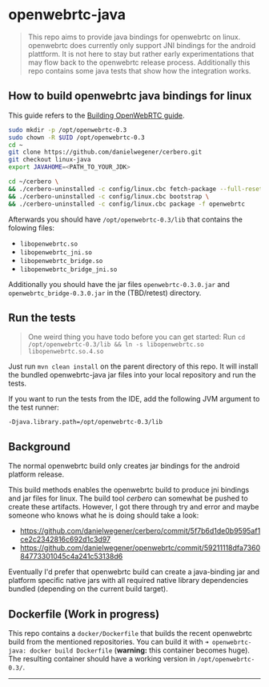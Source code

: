 # openwebrtc-java


> This repo aims to provide java bindings for openwebrtc on linux. openwebrtc does currently only support JNI bindings for the android plattform. It is not here to stay but rather early experimentations that may flow back to the openwebrtc release process. Additionally this repo contains some java tests that show how the integration works.

## How to build openwebrtc java bindings for linux

This guide refers to the [Building OpenWebRTC guide](https://github.com/EricssonResearch/openwebrtc/wiki/Building-OpenWebRTC).

```sh
sudo mkdir -p /opt/openwebrtc-0.3
sudo chown -R $UID /opt/openwebrtc-0.3
cd ~
git clone https://github.com/danielwegener/cerbero.git
git checkout linux-java
export JAVAHOME=<PATH_TO_YOUR_JDK>

cd ~/cerbero \
&& ./cerbero-uninstalled -c config/linux.cbc fetch-package --full-reset --reset-rdeps openwebrtc \
&& ./cerbero-uninstalled -c config/linux.cbc bootstrap \
&& ./cerbero-uninstalled -c config/linux.cbc package -f openwebrtc

```

Afterwards you should have `/opt/openwebrtc-0.3/lib` that contains the folowing files:

* `libopenwebrtc.so`
* `libopenwebrtc_jni.so`
* `libopenwebrtc_bridge.so`
* `libopenwebrtc_bridge_jni.so`

Additionally you should have the jar files `openwebrtc-0.3.0.jar` and `openwebrtc_bridge-0.3.0.jar` in the (TBD/retest) directory.

## Run the tests

> One weird thing you have todo before you can get started: Run `cd /opt/openwebrtc-0.3/lib && ln -s libopenwebrtc.so libopenwebrtc.so.4.so`

Just run `mvn clean install` on the parent directory of this repo. It will install the bundled openwebrtc-java jar files into your local repository and run the tests.

If you want to run the tests from the IDE, add the following JVM argument to the test runner:

    -Djava.library.path=/opt/openwebrtc-0.3/lib

## Background

The normal openwebrtc build only creates jar bindings for the android platform release.

This build methods enables the openwebrtc build to produce jni bindings and jar files for linux. The build tool _cerbero_ can somewhat be pushed to create these artifacts. However, I got there through try and error and maybe someone who knows what he is doing should take a look:


* https://github.com/danielwegener/cerbero/commit/5f7b6d1de0b9595af1ce2c2342816c692d1c3d97
* https://github.com/danielwegener/openwebrtc/commit/59211118dfa736084773301045c4a241c53138d6

Eventually I'd prefer that openwebrtc build can create a java-binding jar and platform specific native jars with all required native library dependencies bundled (depending on the current build target).

## Dockerfile (Work in progress)

This repo contains a `docker/Dockerfile` that builds the recent openwebrtc build from the mentioned repositories. You can build it with `➜ openwebrtc-java: docker build Dockerfile` (**warning:** this container becomes huge). The resulting container should have a working version in `/opt/openwebrtc-0.3/`.
****
